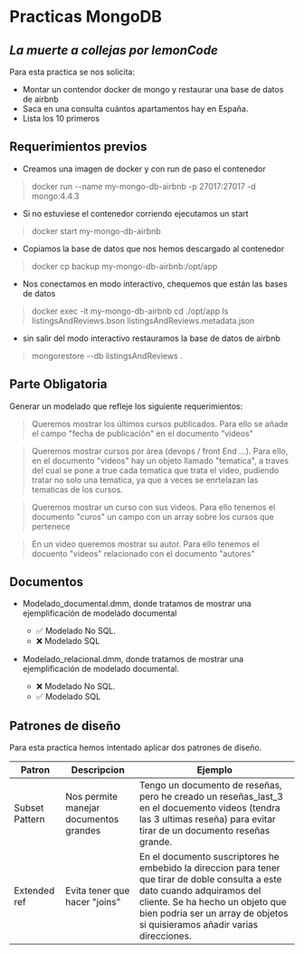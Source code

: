 # Practicas MongoDB
## _La muerte a collejas por lemonCode_

Para esta practica se nos solicita:

- Montar un contendor docker de mongo y restaurar una base de datos de airbnb
- Saca en una consulta cuántos apartamentos hay en España.
- Lista los 10 primeros 

## Requerimientos previos
- Creamos una imagen de docker y con run de paso el contenedor
>docker run --name my-mongo-db-airbnb -p 27017:27017 -d mongo:4.4.3

- Si no estuviese el contenedor corriendo ejecutamos un start
>docker start my-mongo-db-airbnb

- Copiamos la base de datos que nos hemos descargado al contenedor
>docker cp backup my-mongo-db-airbnb:/opt/app

- Nos conectamos en modo interactivo, chequemos que están las bases de datos 
>docker exec -it my-mongo-db-airbnb
>cd ./opt/app
>ls
>listingsAndReviews.bson  listingsAndReviews.metadata.json

- sin salir del modo interactivo restauramos la base de datos de airbnb
>mongorestore --db listingsAndReviews .

## Parte Obligatoria

Generar un modelado que refleje los siguiente requerimientos:

>Queremos mostrar los últimos cursos publicados. Para ello se añade el campo "fecha de publicación" en el documento "videos"

>Queremos mostrar cursos por área (devops / front End ...). Para ello, en el documento "videos" hay un objeto llamado "tematica", a traves del cual se pone a true cada tematica que trata el video, pudiendo tratar no solo una tematica, ya que a veces se enrtelazan las tematicas de los cursos.

>Queremos mostrar un curso con sus videos. Para ello tenemos el documento "curos" un campo con un array sobre los cursos que pertenece

>En un video queremos mostrar su autor. Para ello tenemos el docuento "videos" relacionado con el documento "autores"

## Documentos
- Modelado_documental.dmm, donde tratamos de mostrar una ejemplificación de modelado documental 
    - ✅ Modelado No SQL.
    - ❌ Modelado SQL

- Modelado_relacional.dmm, donde tratamos de mostrar una ejemplificación de modelado documental.
    - ❌ Modelado No SQL.
    - ✅ Modelado SQL
## Patrones de diseño

Para esta practica hemos intentado aplicar dos patrones de diseño.

| Patron | Descripcion | Ejemplo |
| ------ | ------ | ------ |
| Subset Pattern | Nos permite manejar documentos grandes |Tengo un documento de reseñas, pero he creado un reseñas_last_3 en el docuemento videos (tendra las 3 ultimas reseña) para evitar tirar de un documento reseñas grande.  |
| Extended ref | Evita tener que hacer "joins" |En el documento suscriptores he embebido la direccion para tener que tirar de doble consulta a este dato cuando adquiramos del cliente. Se ha hecho un objeto que bien podria ser un array de objetos si quisieramos añadir varias direcciones. |
